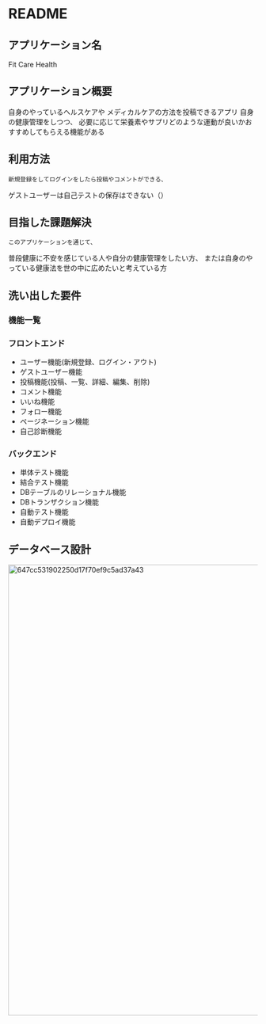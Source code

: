 # README
## アプリケーション名	
Fit Care Health

## アプリケーション概要	
自身のやっているヘルスケアや
メディカルケアの方法を投稿できるアプリ
自身の健康管理をしつつ、
必要に応じて栄養素やサプリどのような運動が良いかおすすめしてもらえる機能がある

<!-- ## URL
	デプロイ済みのURLを記述。デプロイが済んでいない場合は、デプロイが完了次第記述すること。 -->

<!-- ## テスト用アカウント
	ログイン機能等を実装した場合は、ログインに必要な情報を記述。またBasic認証等を設けている場合は、そのID/Passも記述すること。 -->

## 利用方法
	新規登録をしてログインをしたら投稿やコメントができる、
  ゲストユーザーは自己テストの保存はできない（）

## 目指した課題解決
	このアプリケーションを通じて、
  普段健康に不安を感じている人や自分の健康管理をしたい方、
  または自身のやっている健康法を世の中に広めたいと考えている方

## 洗い出した要件
### 機能一覧
### フロントエンド
- ユーザー機能(新規登録、ログイン・アウト)
- ゲストユーザー機能
- 投稿機能(投稿、一覧、詳細、編集、削除)
- コメント機能
- いいね機能
- フォロー機能
- ページネーション機能
- 自己診断機能

### バックエンド
- 単体テスト機能
- 結合テスト機能
- DBテーブルのリレーショナル機能
- DBトランザクション機能
- 自動テスト機能
- 自動デプロイ機能
  

<!-- ## 実装した機能についての画像やGIFおよびその説明
	実装した機能について、それぞれどのような特徴があるのかを列挙する形で記述。画像はGyazoで、GIFはGyazoGIFで撮影すること。 -->

<!-- ## 実装予定の機能
	洗い出した要件の中から、今後実装予定の機能がある場合は、その機能を記述。 -->

## データベース設計
<img width="911" alt="647cc531902250d17f70ef9c5ad37a43" src="https://user-images.githubusercontent.com/68750516/119324141-7357b980-bcba-11eb-87bb-5d3a0e3430cc.png">

<!-- ## ローカルでの動作方法 -->
